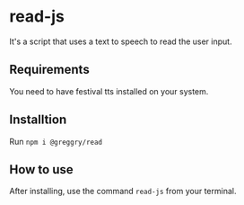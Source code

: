 # read-js

It's a script that uses a text to speech to read the user input.

## Requirements

You need to have festival tts installed on your system.

## Installtion

Run `npm i @greggry/read`

## How to use

After installing, use the command `read-js` from your terminal.
